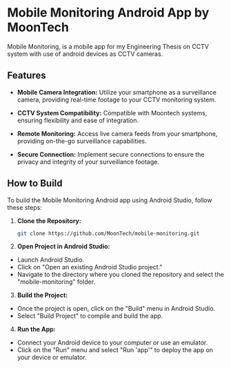 # Mobile Monitoring Android App by MoonTech

Mobile Monitoring, is a mobile app for my Engineering Thesis on CCTV system with use of android devices as CCTV cameras.

## Features

- **Mobile Camera Integration:** Utilize your smartphone as a surveillance camera, providing real-time footage to your CCTV monitoring system.
  
- **CCTV System Compatibility:** Compatible with Moontech systems, ensuring flexibility and ease of integration.
  
- **Remote Monitoring:** Access live camera feeds from your smartphone, providing on-the-go surveillance capabilities.
  
- **Secure Connection:** Implement secure connections to ensure the privacy and integrity of your surveillance footage.

## How to Build

To build the Mobile Monitoring Android app using Android Studio, follow these steps:

1. **Clone the Repository:**
   ```bash
   git clone https://github.com/MoonTech/mobile-monitoring.git
2. **Open Project in Android Studio:**
- Launch Android Studio.
- Click on "Open an existing Android Studio project."
- Navigate to the directory where you cloned the repository and select the "mobile-monitoring" folder.

3. **Build the Project:**
- Once the project is open, click on the "Build" menu in Android Studio.
- Select "Build Project" to compile and build the app.

4. **Run the App:**
- Connect your Android device to your computer or use an emulator.
- Click on the "Run" menu and select "Run 'app'" to deploy the app on your device or emulator.
